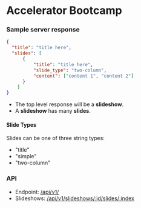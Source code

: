 Accelerator Bootcamp
==

### Sample server response
```json
{ 
  "title": "title here",
  "slides": [
	  { 
		  "title": "title here",
	      "slide_type": "two-column",
		  "content": ["content 1", "content 2"]
	  }
	]
}
```

* The top level response will be a __slideshow__.
* A __slideshow__ has many __slides__.

#### Slide Types
Slides can be one of three string types:
* "title"
* "simple"
* "two-column"

### API
* Endpoint: [/api/v1/](#)
* Slideshows: [/api/v1/slideshows/:id/slides/:index](#)
